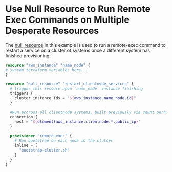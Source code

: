 # Use Null Resource to Run Remote Exec Commands on Multiple Desperate Resources  
The [null_resource](https://www.terraform.io/docs/provisioners/null_resource.html) in this example is used to run a remote-exec command to restart a service on a cluster of systems once a different system has finished provisioning.

```terraform
resource "aws_instance" "name_node" {
# system terraform variables here...
}

resource "null_resource" "restart_clientnode_services" {
  # trigger this resouce upon 'name_node' instance finishing 
  triggers {
    cluster_instance_ids = "${aws_instance.name_node.id}"
  }

  #Run accross all clientnode systems, built previously via count perhaps
  connection {
    host = "${element(aws_instance.clientnode.*.public_ip}"
  }
  
  provisioner "remote-exec" {
    # Run bootstrap on each node in the clutser
    inline = [
      "bootstrap-cluster.sh"
    ]
  }
}

```
